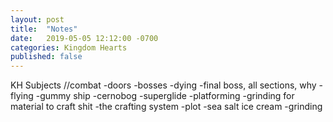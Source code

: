 ```yaml
---
layout: post
title:  "Notes"
date:   2019-05-05 12:12:00 -0700
categories: Kingdom Hearts
published: false
---
```




KH Subjects
//combat
-doors
-bosses
-dying
-final boss, all sections, why
-flying
-gummy ship
-cernobog
-superglide
-platforming
-grinding for material to craft shit
-the crafting system
-plot
-sea salt ice cream
-grinding
